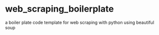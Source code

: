 # web_scraping_boilerplate
a boiler plate code template for web scraping with python using beautiful soup
